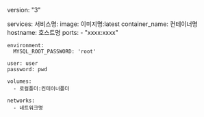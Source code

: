 version: "3"

services:
  서비스명:
    image: 이미지명:latest
    container_name: 컨테이너명
    hostname: 호스트명
    ports:
      - "xxxx:xxxx"
    
    environment:
      MYSQL_ROOT_PASSWORD: 'root'

    user: user
    password: pwd

    volumes:
      - 로컬폴더:컨테이너폴더

    networks:
      - 네트워크명
